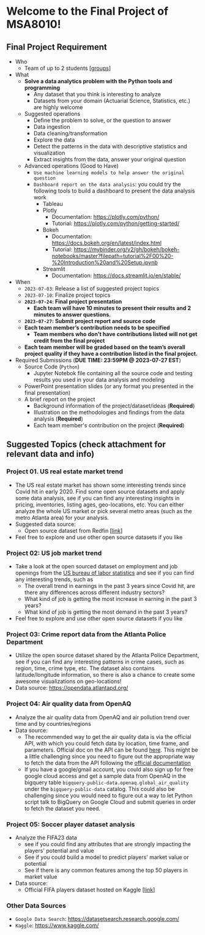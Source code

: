 # Welcome to the Final Project of MSA8010!

## Final Project Requirement
* Who
    * Team of up to 2 students [[groups](https://docs.google.com/spreadsheets/d/14h3mP0HyN61y7EVzSoOL1G89wi6DEH-tSpAMkMh9Mtk/edit#gid=0)]
* What
    * **Solve a data analytics problem with the Python tools and programming**
        * Any dataset that you think is interesting to analyze
        * Datasets from your domain (Actuarial Science, Statistics, etc.) are highly welcome
    * Suggested operations
        * Define the problem to solve, or the question to answer
        * Data ingestion
        * Data cleaning/transformation
        * Explore the data
        * Detect the patterns in the data with descriptive statistics and visualization
        * Extract insights from the data, answer your original question
    * Advanced operations (Good to Have)
        * `Use machine learning models to help answer the original question`
        * `Dashboard report on the data analysis`: you could try the following tools to build a dashboard to present the data analysis work
            * Tableau
            * Plotly
                * Documentation: https://plotly.com/python/
                * Tutorial: https://plotly.com/python/getting-started/
            * Bokeh
                * Documentation: https://docs.bokeh.org/en/latest/index.html
                * Tutorial: https://mybinder.org/v2/gh/bokeh/bokeh-notebooks/master?filepath=tutorial%2F00%20-%20Introduction%20and%20Setup.ipynb
            * Streamlit
                * Documentation: https://docs.streamlit.io/en/stable/
* When
    * `2023-07-03`: Release a list of suggested project topics
    * `2023-07-10`: Finalize project topics
    * **`2023-07-24`: Final project presentation**
        * **Each team will have 10 minutes to present their results and 2 minutes to answer questions.**
    * **`2023-07-27`: Submit project report and source code**
    * **Each team member’s contribution needs to be specified**
        * **Team members who don't have contributions listed will not get credit from the final project**
    * **Each team member will be graded based on the team’s overall project quality if they have a contribution listed in the final project.**
* Required Submissions (**DUE TIME: 23:59PM @ 2023-07-27 EST**)
    * Source Code (`Python`)
        * Jupyter Notebok file containing all the source code and testing results you used in your data analysis and modeling
    * PowerPoint presentation slides (or any format you presented in the final presentation)
    * A brief report on the project
        * Background information of the project/dataset/ideas (**Required**)
        * Illustration on the methodologies and findings from the data analysis (**Required**)
        * Each team member's contribution on the project (**Required**)

## Suggested Topics (check attachment for relevant data and info)

### Project 01. US real estate market trend
* The US real estate market has shown some interesting trends since Covid hit in early 2020. Find some open source datasets and apply some data analysis, see if you can find any interesting insights in pricing, inventories, listing ages, geo-locations, etc. You can either analyze the whole US market or pick several metro areas (such as the metro Atlanta area) for your analysis.
* Suggested data source: 
  * Open source dataset from Redfin [[link](https://www.redfin.com/news/data-center/)]
* Feel free to explore and use other open source datasets if you like

### Project 02: US job market trend
* Take a look at the open sourced dataset on employment and job openings from the [US bureau of labor statistics](https://www.bls.gov/data/) and see if you can find any interesting trends, such as
  * The overall trend in earnings in the past 3 years since Covid hit, are there any differences across different industry sectors?
  * What kind of job is getting the most increase in earning in the past 3 years?
  * What kind of job is getting the most demand in the past 3 years?
* Feel free to explore and use other open source datasets if you like

### Project 03: Crime report data from the Atlanta Police Department
* Utilize the open source dataset shared by the Atlanta Police Department, see if you can find any interesting patterns in crime cases, such as region, time, crime type, etc. The dataset also contains latitude/longitude information, so there is also a chance to create some awesome visualizations on geo-locations!
* Data source: https://opendata.atlantapd.org/

### Project 04: Air quality data from OpenAQ
* Analyze the air quality data from OpenAQ and air pollution trend over time and by countries/regions
* Data source:
  * The recommended way to get the air quality data is via the official API, with which you could fetch data by location, time frame, and parameters. Official doc on the API can be found [here](https://docs.openaq.org/docs/getting-started). This might be a little challenging since you need to figure out the appropriate way to fetch the data from the API following the [official documentation](https://docs.openaq.org/docs/getting-started)
  * If you have a google/gmail account, you could also sign up for free google cloud access and get a sample data from OpenAQ in the bigquery table `bigquery-public-data.openaq.global_air_quality` under the `bigquery-public-data` catalog. This could also be challenging since you would need to figure out a way to let Python script talk to BigQuery on Google Cloud and submit queries in order to fetch the dataset you need.

### Project 05: Soccer player dataset analysis
* Analyze the FIFA23 data 
  * see if you could find any attributes that are strongly impacting the players' potential and value
  * See if you could build a model to predict players' market value or potential
  * See if there is any common features among the top 50 players in market value
* Data source:
  * Official FIFA players dataset hosted on Kaggle [[link](https://www.kaggle.com/datasets/bryanb/fifa-player-stats-database)]


### Other Data Sources
* `Google Data Search`: https://datasetsearch.research.google.com/
* `Kaggle`: https://www.kaggle.com/
